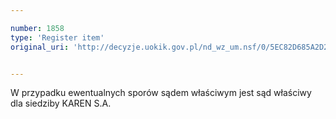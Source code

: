 ```yaml
---

number: 1858
type: 'Register item'
original_uri: 'http://decyzje.uokik.gov.pl/nd_wz_um.nsf/0/5EC82D685A2D2672C12576D5004F521E?OpenDocument'


---
```


W przypadku ewentualnych sporów sądem właściwym jest sąd właściwy dla siedziby KAREN S.A.
